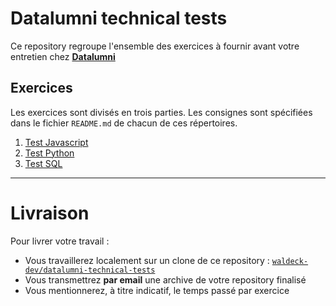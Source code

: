# Datalumni technical tests

Ce repository regroupe l'ensemble des exercices à fournir avant votre entretien chez [**Datalumni**](https://datalumni.com/)

## Exercices
Les exercices sont divisés en trois parties. Les consignes sont spécifiées dans le fichier `README.md` de chacun de ces répertoires.

1. [Test Javascript](https://github.com/waldeck-dev/datalumni-technical-testw/tree/master/javascript)
2. [Test Python](https://github.com/waldeck-dev/datalumni-technical-testw/tree/master/python)
3. [Test SQL](https://github.com/waldeck-dev/datalumni-technical-testw/tree/master/sql)

---

# Livraison
Pour livrer votre travail :
- Vous travaillerez localement sur un clone de ce repository : [`waldeck-dev/datalumni-technical-tests`](https://github.com/waldeck-dev/datalumni-technical-tests)
- Vous transmettrez **par email** une archive de votre repository finalisé
- Vous mentionnerez, à titre indicatif, le temps passé par exercice

